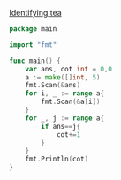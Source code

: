 [Identifying tea](https://www.acmicpc.net/problem/11549)
```go
package main

import "fmt"

func main() {
	var ans, cot int = 0,0
	a := make([]int, 5)
	fmt.Scan(&ans)
	for i, _ := range a{
		fmt.Scan(&a[i])
	}
	for _, j := range a{
		if ans==j{
			cot+=1
		}
	}
	fmt.Println(cot)
}
```